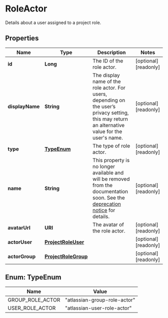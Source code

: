 

# RoleActor

Details about a user assigned to a project role.

## Properties

| Name | Type | Description | Notes |
|------------ | ------------- | ------------- | -------------|
|**id** | **Long** | The ID of the role actor. |  [optional] [readonly] |
|**displayName** | **String** | The display name of the role actor. For users, depending on the user’s privacy setting, this may return an alternative value for the user&#39;s name. |  [optional] [readonly] |
|**type** | [**TypeEnum**](#TypeEnum) | The type of role actor. |  [optional] [readonly] |
|**name** | **String** | This property is no longer available and will be removed from the documentation soon. See the [deprecation notice](https://developer.atlassian.com/cloud/jira/platform/deprecation-notice-user-privacy-api-migration-guide/) for details. |  [optional] [readonly] |
|**avatarUrl** | **URI** | The avatar of the role actor. |  [optional] [readonly] |
|**actorUser** | [**ProjectRoleUser**](ProjectRoleUser.md) |  |  [optional] [readonly] |
|**actorGroup** | [**ProjectRoleGroup**](ProjectRoleGroup.md) |  |  [optional] [readonly] |



## Enum: TypeEnum

| Name | Value |
|---- | -----|
| GROUP_ROLE_ACTOR | &quot;atlassian-group-role-actor&quot; |
| USER_ROLE_ACTOR | &quot;atlassian-user-role-actor&quot; |



